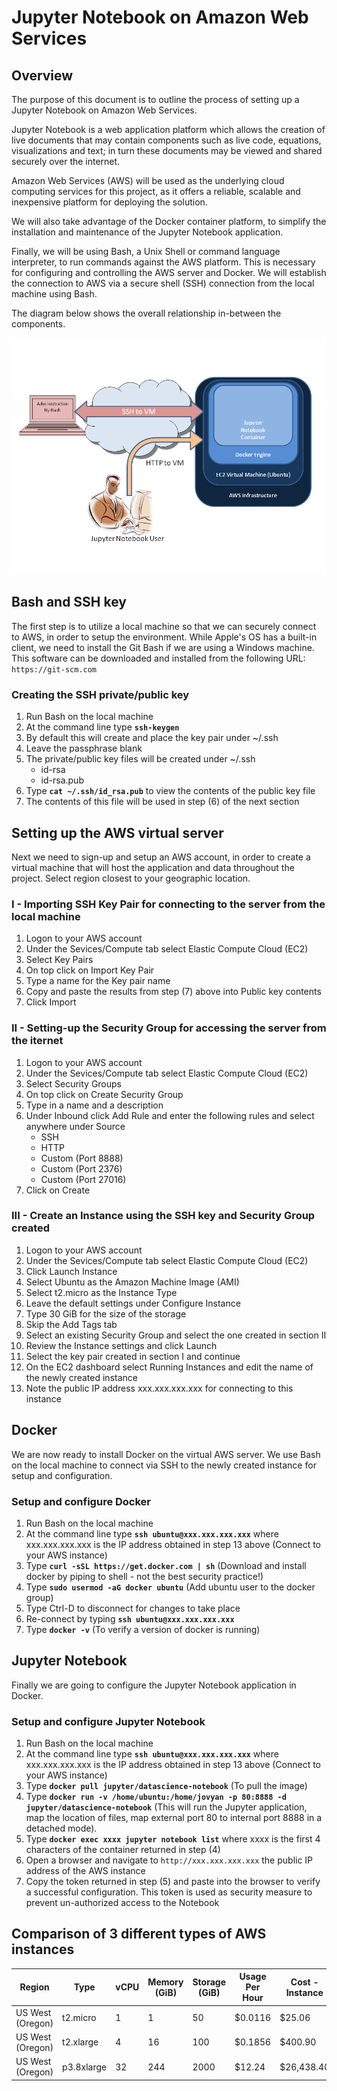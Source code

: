 # Jupyter Notebook on Amazon Web Services #

## Overview ##

The purpose of this document is to outline the process of setting up a Jupyter Notebook on Amazon Web Services.

Jupyter Notebook is a web application platform which allows the creation of live documents that may contain components such as live code, equations, visualizations and text; in turn these documents may be viewed and shared securely over the internet.

Amazon Web Services (AWS) will be used as the underlying cloud computing services for this project, as it offers a reliable, scalable and inexpensive platform for deploying the solution.

We will also take advantage of the Docker container platform, to simplify the installation and maintenance of the Jupyter Notebook application.

Finally, we will be using Bash, a Unix Shell or command language interpreter, to run commands against the AWS platform. This is necessary for configuring and controlling the AWS server and Docker. We will establish the connection to AWS via a secure shell (SSH) connection from the local machine using Bash.

The diagram below shows the overall relationship in-between the components.

![Jupyter Notebook on AWS](JNAWS.png)

## Bash and SSH key ##
The first step is to utilize a local machine so that we can securely connect to AWS, in order to setup the environment. While Apple's OS has a built-in client, we need to install the Git Bash if we are using a Windows machine. This software can be downloaded and installed from the following URL: `https://git-scm.com`

### Creating the SSH private/public key ###
1) Run Bash on the local machine
2) At the command line type **`ssh-keygen`**
3) By default this will create and place the key pair under ~/.ssh
4) Leave the passphrase blank
5) The private/public key files will be created under ~/.ssh
	* id-rsa
	* id-rsa.pub
6) Type **`cat ~/.ssh/id_rsa.pub`** to view the contents of the public key file
7) The contents of this file will be used in step (6) of the next section


## Setting up the AWS virtual server ##
Next we need to sign-up and setup an AWS account, in order to create a virtual machine that will host the application and data throughout the project. Select region closest to your geographic location.

### I - Importing SSH Key Pair for connecting to the server from the local machine ###
1) Logon to your AWS account
2) Under the Sevices/Compute tab select Elastic Compute Cloud (EC2)
3) Select Key Pairs
4) On top click on Import Key Pair
5) Type a name for the Key pair name
6) Copy and paste the results from step (7) above into Public key contents
7) Click Import

### II - Setting-up the Security Group for accessing the server from the iternet ###
1) Logon to your AWS account
2) Under the Sevices/Compute tab select Elastic Compute Cloud (EC2)
3) Select Security Groups
4) On top click on Create Security Group
5) Type in a name and a description
6) Under Inbound click Add Rule and enter the following rules and select anywhere under Source
	* SSH
	* HTTP
	* Custom (Port 8888)
	* Custom (Port 2376)
	* Custom (Port 27016)
7) Click on Create

### III - Create an Instance using the SSH key and Security Group created ###
1) Logon to your AWS account
2) Under the Sevices/Compute tab select Elastic Compute Cloud (EC2)
3) Click Launch Instance
4) Select Ubuntu as the Amazon Machine Image (AMI)
5) Select t2.micro as the Instance Type
6) Leave the default settings under Configure Instance
7) Type 30 GiB for the size of the storage
8) Skip the Add Tags tab
9) Select an existing Security Group and select the one created in section II
10) Review the Instance settings and click Launch
11) Select the key pair created in section I and continue
12) On the EC2 dashboard select Running Instances and edit the name of the newly created instance
13) Note the public IP address xxx.xxx.xxx.xxx for connecting to this instance

	
## Docker ##
We are now ready to install Docker on the virtual AWS server. We use Bash on the local machine to connect via SSH to the newly created instance for setup and configuration.

### Setup and configure Docker ###
1) Run Bash on the local machine
2) At the command line type **`ssh ubuntu@xxx.xxx.xxx.xxx`** where xxx.xxx.xxx.xxx is the IP address obtained in step 13 above (Connect to your AWS instance)
3) Type **`curl -sSL https://get.docker.com | sh`** (Download and install docker by piping to shell - not the best security practice!)
4) Type **`sudo usermod -aG docker ubuntu`** (Add ubuntu user to the docker group)
5) Type Ctrl-D to disconnect for changes to take place
6) Re-connect by typing **`ssh ubuntu@xxx.xxx.xxx.xxx`**
7) Type **`docker -v`** (To verify a version of docker is running)

## Jupyter Notebook ##
Finally we are going to configure the Jupyter Notebook application in Docker.

### Setup and configure Jupyter Notebook ###
1) Run Bash on the local machine
2) At the command line type **`ssh ubuntu@xxx.xxx.xxx.xxx`** where xxx.xxx.xxx.xxx is the IP address obtained in step 13 above (Connect to your AWS instance)
3) Type **`docker pull jupyter/datascience-notebook`** (To pull the image)
4) Type **`docker run -v /home/ubuntu:/home/jovyan -p 80:8888 -d jupyter/datascience-notebook`** (This will run the Jupyter application, map the location of files, map external port 80 to internal port 8888 in a detached mode).
5) Type **`docker exec xxxx jupyter notebook list`** where xxxx is the first 4 characters of the container returned in step (4)
6) Open a browser and navigate to `http://xxx.xxx.xxx.xxx` the public IP address of the AWS instance
7) Copy the token returned in step (5) and paste into the browser to verify a successful configuration. This token is used as security measure to prevent un-authorized access to the Notebook

## Comparison of 3 different types of AWS instances ##
|Region|Type|vCPU|Memory (GiB)|Storage (GiB)|Usage Per Hour|Cost - Instance|Cost - Storage|Total Cost (90 days)|
|------|----|----|------------|-------------|--------------|---------------|--------------|--------------------|
|US West (Oregon)|t2.micro|1|1|50|$0.0116|$25.06|$15.00|$40.06|
|US West (Oregon)|t2.xlarge|4|16|100|$0.1856|$400.90|$30.00|$430.90|
|US West (Oregon)|p3.8xlarge|32|244|2000|$12.24|$26,438.40|$600.00|$27,038.40|
